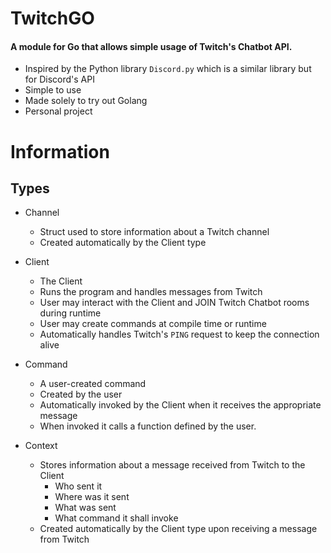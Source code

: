 # TwitchGO

#### A module for Go that allows simple usage of Twitch's Chatbot API. 
* Inspired by the Python library `Discord.py` which is a similar library but for Discord's API
* Simple to use
* Made solely to try out Golang
* Personal project

# Information

## Types

* Channel
    * Struct used to store information about a Twitch channel
    * Created automatically by the Client type

* Client
    * The Client
    * Runs the program and handles messages from Twitch
    * User may interact with the Client and JOIN Twitch Chatbot rooms during runtime
    * User may create commands at compile time or runtime
    * Automatically handles Twitch's `PING` request to keep the connection alive

* Command
    * A user-created command
    * Created by the user
    * Automatically invoked by the Client when it receives the appropriate message
    * When invoked it calls a function defined by the user.

* Context
    * Stores information about a message received from Twitch to the Client
        * Who sent it
        * Where was it sent
        * What was sent
        * What command it shall invoke
    * Created automatically by the Client type upon receiving a message from Twitch
